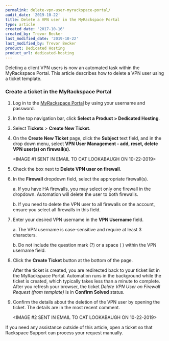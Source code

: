 ```yaml
---
permalink: delete-vpn-user-myrackspace-portal/
audit_date: '2019-10-22'
title: Delete a VPN user in the MyRackspace Portal
type: article
created_date: '2017-10-16'
created_by: Trevor Becker
last_modified_date: '2019-10-22'
last_modified_by: Trevor Becker
product: Dedicated Hosting
product_url: dedicated-hosting
---
```


Deleting a client VPN users is now an automated task within the MyRackspace Portal. This article describes how to delete a  VPN user using a ticket template.

### Create a ticket in the MyRackspace Portal

1. Log in to the [MyRackspace Portal](https://login.rackspace.com) by using your username and password.

2. In the top navigation bar, click **Select a Product > Dedicated Hosting**.

3. Select **Tickets** > **Create New Ticket**.

4. On the **Create New Ticket** page, click the **Subject** text field, and in the drop down menu, select **VPN User Management - add, reset, delete VPN user(s) on firewall(s)**.

   <IMAGE #1 SENT IN EMAIL TO CAT LOOKABAUGH ON 10-22-2019>

5. Check the box next to **Delete VPN user on firewall**.

6. In the **Firewall** dropdown field, select the appropriate firewall(s).

   a. If you have HA firewalls, you may select only one firewall in the dropdown. Automation will delete the user to both firewalls. 
   
   b. If you need to delete the VPN user to all firewalls on the account, ensure you select all firewalls in this field.

7. Enter your desired VPN username in the **VPN Username** field.

   a. The VPN username is case-sensitive and require at least 3 characters.
   
   b. Do not include the question mark (?) or a space ( ) within the VPN username field.

8. Click the **Create Ticket** button at the bottom of the page.   
   
   After the ticket is created, you are redirected back to your ticket list in the MyRackspace Portal. Automation runs in the background while the ticket is created, which typically takes less than a minute to complete. After you refresh your browser, the ticket *Delete VPN User on Firewall Request (from template)* is in **Confirm Solved** status.

9. Confirm the details about the deletion of the VPN user by opening the ticket. The details are in the most recent comment.

   <IMAGE #2 SENT IN EMAIL TO CAT LOOKABAUGH ON 10-22-2019>

If you need any assistance outside of this article, open a ticket so that Rackspace Support can process your request manually.
